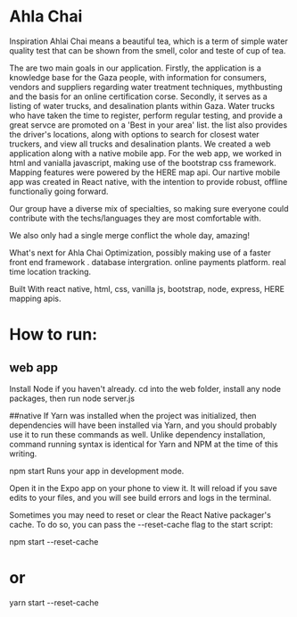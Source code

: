 

# Ahla Chai

Inspiration
Ahlai Chai means a beautiful tea, which is a term of simple water quality test that can be shown from the smell, color and teste of cup of tea.

The are two main goals in our application. Firstly, the application is a knowledge base for the Gaza people, with information for consumers, vendors and suppliers regarding water treatment techniques, mythbusting and the basis for an online certification corse.
Secondly, it serves as a listing of water trucks, and desalination plants within Gaza. Water trucks who have taken the time to register, perform regular testing, and provide a great servce are promoted on a 'Best in your area' list. the list also provides the driver's locations, along with options to search for closest water truckers, and view all trucks and desalination plants.
We created a web application along with a native mobile app. For the web app, we worked in html and vanialla javascript, making use of the bootstrap css framework. Mapping features were powered by the HERE map api.
Our nartive mobile app was created in React native, with the intention to provide robust, offline functionaliy going forward.

Our group have a diverse mix of specialties, so making sure everyone could contribute with the techs/languages they are most comfortable with.

We also only had a single merge conflict the whole day, amazing!

What's next for Ahla Chai
Optimization, possibly making use of a faster front end framework . database intergration. online payments platform. real time location tracking.

Built With
react native, html, css, vanilla js, bootstrap, node, express, HERE mapping apis.

# How to run:
## web app
Install Node if you haven't already. cd into the web folder, install any node packages, then run node server.js

##native
If Yarn was installed when the project was initialized, then dependencies will have been installed via Yarn, and you should probably use it to run these commands as well. Unlike dependency installation, command running syntax is identical for Yarn and NPM at the time of this writing.

npm start
Runs your app in development mode.

Open it in the Expo app on your phone to view it. It will reload if you save edits to your files, and you will see build errors and logs in the terminal.

Sometimes you may need to reset or clear the React Native packager's cache. To do so, you can pass the --reset-cache flag to the start script:

npm start --reset-cache
# or
yarn start --reset-cache
